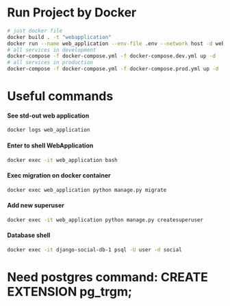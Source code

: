 # Run Project by Docker
```bash
# just docker file
docker build . -t "webapplication"
docker run --name web_application --env-file .env --network host -d webapplication
# all services in development
docker-compose -f docker-compose.yml -f docker-compose.dev.yml up -d
# all services in production
docker-compose -f docker-compose.yml -f docker-compose.prod.yml up -d
```

# Useful commands
#### See std-out web application
```bash
docker logs web_application
``` 
#### Enter to shell WebApplication
```bash
docker exec -it web_application bash
```
#### Exec migration on docker container
```bash
docker exec web_application python manage.py migrate
```
#### Add new superuser
```bash
docker exec -it web_application python manage.py createsuperuser
```
#### Database shell
```bash
docker exec -it django-social-db-1 psql -U user -d social
```

# Need postgres command: CREATE EXTENSION pg_trgm;